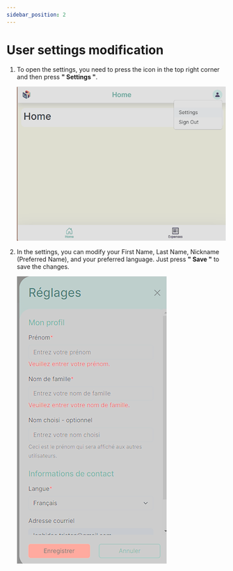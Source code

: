 ```yaml
---
sidebar_position: 2
---
```


# User settings modification

1. To open the settings, you need to press the icon in the top right corner and then press **" Settings "**.

   ![Visual of the first step](../img/settings_1.png)

2. In the settings, you can modify your First Name, Last Name, Nickname (Preferred Name), and your preferred language. Just press **" Save "** to save the changes.

   ![Visual of the first step](../img/settings_2.png)
